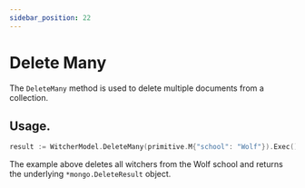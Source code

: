 ```yaml
---
sidebar_position: 22
---
```


# Delete Many

The `DeleteMany` method is used to delete multiple documents from a collection.

## Usage.

```go
result := WitcherModel.DeleteMany(primitive.M{"school": "Wolf"}).Exec().(*mongo.DeleteResult)
```

The example above deletes all witchers from the Wolf school and returns the underlying `*mongo.DeleteResult` object.
